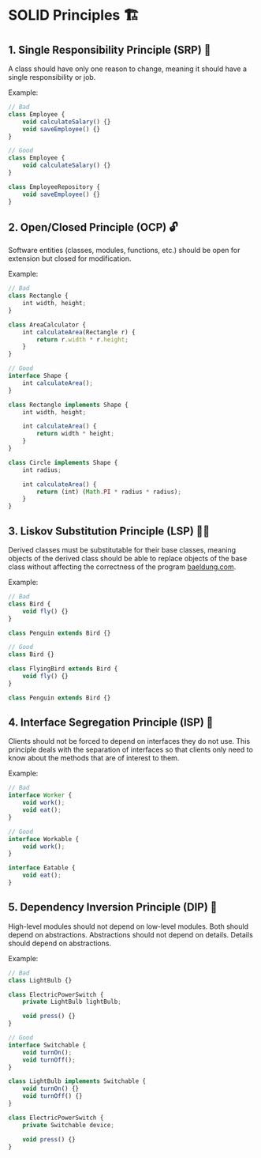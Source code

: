 # SOLID Principles 🏗️

## 1\. Single Responsibility Principle (SRP) 🎯

A class should have only one reason to change, meaning it should have a single responsibility or job.

Example:

```javascript
// Bad
class Employee {
    void calculateSalary() {}
    void saveEmployee() {}
}

// Good
class Employee {
    void calculateSalary() {}
}

class EmployeeRepository {
    void saveEmployee() {}
}
```

## 2\. Open/Closed Principle (OCP) 🔓

Software entities (classes, modules, functions, etc.) should be open for extension but closed for modification.

Example:

```javascript
// Bad
class Rectangle {
    int width, height;
}

class AreaCalculator {
    int calculateArea(Rectangle r) {
        return r.width * r.height;
    }
}

// Good
interface Shape {
    int calculateArea();
}

class Rectangle implements Shape {
    int width, height;

    int calculateArea() {
        return width * height;
    }
}

class Circle implements Shape {
    int radius;

    int calculateArea() {
        return (int) (Math.PI * radius * radius);
    }
}
```

## 3\. Liskov Substitution Principle (LSP) 👩‍👧

Derived classes must be substitutable for their base classes, meaning objects of the derived class should be able to replace objects of the base class without affecting the correctness of the program [baeldung.com](https://www.baeldung.com/solid-principles).

Example:

```javascript
// Bad
class Bird {
    void fly() {}
}

class Penguin extends Bird {}

// Good
class Bird {}

class FlyingBird extends Bird {
    void fly() {}
}

class Penguin extends Bird {}
```

## 4\. Interface Segregation Principle (ISP) 📐

Clients should not be forced to depend on interfaces they do not use. This principle deals with the separation of interfaces so that clients only need to know about the methods that are of interest to them.

Example:

```javascript
// Bad
interface Worker {
    void work();
    void eat();
}

// Good
interface Workable {
    void work();
}

interface Eatable {
    void eat();
}
```

## 5\. Dependency Inversion Principle (DIP) 🔄

High-level modules should not depend on low-level modules. Both should depend on abstractions. Abstractions should not depend on details. Details should depend on abstractions.

Example:

```javascript
// Bad
class LightBulb {}

class ElectricPowerSwitch {
    private LightBulb lightBulb;

    void press() {}
}

// Good
interface Switchable {
    void turnOn();
    void turnOff();
}

class LightBulb implements Switchable {
    void turnOn() {}
    void turnOff() {}
}

class ElectricPowerSwitch {
    private Switchable device;

    void press() {}
}
```
